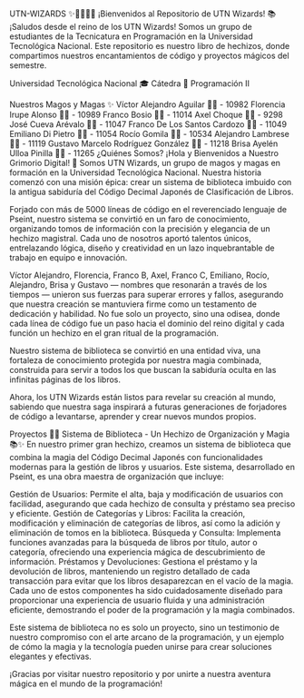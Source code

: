 UTN-WIZARDS ✨🧙‍♂️🧙‍♀️
¡Bienvenidos al Repositorio de UTN Wizards! 📚
¡Saludos desde el reino de los UTN Wizards! Somos un grupo de estudiantes de la Tecnicatura en Programación en la Universidad Tecnológica Nacional. Este repositorio es nuestro libro de hechizos, donde compartimos nuestros encantamientos de código y proyectos mágicos del semestre.

Universidad Tecnológica Nacional 🎓
Cátedra 📖
Programación II

Nuestros Magos y Magas ✨
Víctor Alejandro Aguilar 🧙‍♂️ - 10982
Florencia Irupe Alonso 🧙‍♀️ - 10989
Franco Bosio 🧙‍♂️ - 11014
Axel Choque 🧙‍♂️ - 9298
José Cueva Arévalo 🧙‍♂️ - 11047
Franco De Los Santos Cardozo 🧙‍♂️ - 11049
Emiliano Di Pietro 🧙‍♂️ - 11054
Rocío Gomila 🧙‍♀️ - 10534
Alejandro Lambrese 🧙‍♂️ - 11119
Gustavo Marcelo Rodríguez González 🧙‍♂️ - 11218
Brisa Ayelén Ulloa Pinilla 🧙‍♀️ - 11265
¿Quiénes Somos?
¡Hola y Bienvenidos a Nuestro Grimorio Digital! 👋
Somos UTN Wizards, un grupo de magos y magas en formación en la Universidad Tecnológica Nacional. Nuestra historia comenzó con una misión épica: crear un sistema de biblioteca imbuido con la antigua sabiduría del Código Decimal Japonés de Clasificación de Libros.

Forjado con más de 5000 líneas de código en el reverenciado lenguaje de Pseint, nuestro sistema se convirtió en un faro de conocimiento, organizando tomos de información con la precisión y elegancia de un hechizo magistral. Cada uno de nosotros aportó talentos únicos, entrelazando lógica, diseño y creatividad en un lazo inquebrantable de trabajo en equipo e innovación.

Víctor Alejandro, Florencia, Franco B, Axel, Franco C, Emiliano, Rocío, Alejandro, Brisa y Gustavo — nombres que resonarán a través de los tiempos — unieron sus fuerzas para superar errores y fallos, asegurando que nuestra creación se mantuviera firme como un testamento de dedicación y habilidad. No fue solo un proyecto, sino una odisea, donde cada línea de código fue un paso hacia el dominio del reino digital y cada función un hechizo en el gran ritual de la programación.

Nuestro sistema de biblioteca se convirtió en una entidad viva, una fortaleza de conocimiento protegida por nuestra magia combinada, construida para servir a todos los que buscan la sabiduría oculta en las infinitas páginas de los libros.

Ahora, los UTN Wizards están listos para revelar su creación al mundo, sabiendo que nuestra saga inspirará a futuras generaciones de forjadores de código a levantarse, aprender y crear nuevos mundos propios.

Proyectos 🔮✨
Sistema de Biblioteca - Un Hechizo de Organización y Magia 📚✨
En nuestro primer gran hechizo, creamos un sistema de biblioteca que combina la magia del Código Decimal Japonés con funcionalidades modernas para la gestión de libros y usuarios. Este sistema, desarrollado en Pseint, es una obra maestra de organización que incluye:

Gestión de Usuarios: Permite el alta, baja y modificación de usuarios con facilidad, asegurando que cada hechizo de consulta y préstamo sea preciso y eficiente.
Gestión de Categorías y Libros: Facilita la creación, modificación y eliminación de categorías de libros, así como la adición y eliminación de tomos en la biblioteca.
Búsqueda y Consulta: Implementa funciones avanzadas para la búsqueda de libros por título, autor o categoría, ofreciendo una experiencia mágica de descubrimiento de información.
Préstamos y Devoluciones: Gestiona el préstamo y la devolución de libros, manteniendo un registro detallado de cada transacción para evitar que los libros desaparezcan en el vacío de la magia.
Cada uno de estos componentes ha sido cuidadosamente diseñado para proporcionar una experiencia de usuario fluida y una administración eficiente, demostrando el poder de la programación y la magia combinados.

Este sistema de biblioteca no es solo un proyecto, sino un testimonio de nuestro compromiso con el arte arcano de la programación, y un ejemplo de cómo la magia y la tecnología pueden unirse para crear soluciones elegantes y efectivas.

¡Gracias por visitar nuestro repositorio y por unirte a nuestra aventura mágica en el mundo de la programación!
